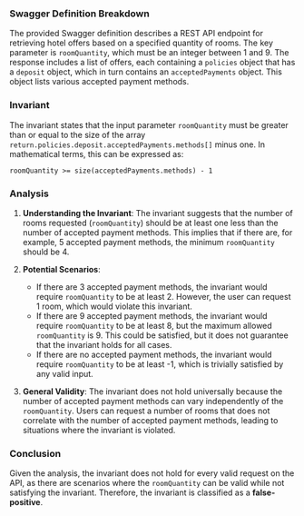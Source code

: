 ### Swagger Definition Breakdown
The provided Swagger definition describes a REST API endpoint for retrieving hotel offers based on a specified quantity of rooms. The key parameter is `roomQuantity`, which must be an integer between 1 and 9. The response includes a list of offers, each containing a `policies` object that has a `deposit` object, which in turn contains an `acceptedPayments` object. This object lists various accepted payment methods.

### Invariant
The invariant states that the input parameter `roomQuantity` must be greater than or equal to the size of the array `return.policies.deposit.acceptedPayments.methods[]` minus one. In mathematical terms, this can be expressed as:

`roomQuantity >= size(acceptedPayments.methods) - 1`

### Analysis
1. **Understanding the Invariant**: The invariant suggests that the number of rooms requested (`roomQuantity`) should be at least one less than the number of accepted payment methods. This implies that if there are, for example, 5 accepted payment methods, the minimum `roomQuantity` should be 4.

2. **Potential Scenarios**: 
   - If there are 3 accepted payment methods, the invariant would require `roomQuantity` to be at least 2. However, the user can request 1 room, which would violate this invariant.
   - If there are 9 accepted payment methods, the invariant would require `roomQuantity` to be at least 8, but the maximum allowed `roomQuantity` is 9. This could be satisfied, but it does not guarantee that the invariant holds for all cases.
   - If there are no accepted payment methods, the invariant would require `roomQuantity` to be at least -1, which is trivially satisfied by any valid input.

3. **General Validity**: The invariant does not hold universally because the number of accepted payment methods can vary independently of the `roomQuantity`. Users can request a number of rooms that does not correlate with the number of accepted payment methods, leading to situations where the invariant is violated.

### Conclusion
Given the analysis, the invariant does not hold for every valid request on the API, as there are scenarios where the `roomQuantity` can be valid while not satisfying the invariant. Therefore, the invariant is classified as a **false-positive**.
